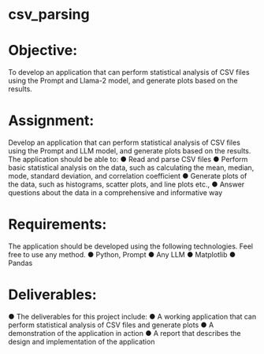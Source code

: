 # csv_parsing
# Objective:
To develop an application that can perform statistical analysis of CSV files using the Prompt and
Llama-2 model, and generate plots based on the results.

# Assignment:
Develop an application that can perform statistical analysis of CSV files using the Prompt and LLM
model, and generate plots based on the results. The application should be able to:
● Read and parse CSV files
● Perform basic statistical analysis on the data, such as calculating the mean, median, mode,
standard deviation, and correlation coefficient
● Generate plots of the data, such as histograms, scatter plots, and line plots etc.,
● Answer questions about the data in a comprehensive and informative way

# Requirements:
The application should be developed using the following technologies. Feel free to use any method.
● Python, Prompt
● Any LLM
● Matplotlib
● Pandas


# Deliverables:
● The deliverables for this project include:
● A working application that can perform statistical analysis of CSV files and generate plots
● A demonstration of the application in action
● A report that describes the design and implementation of the application
